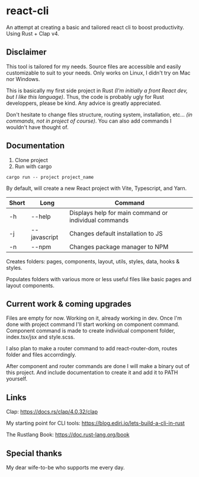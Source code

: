 # react-cli
An attempt at creating a basic and tailored react cli to boost productivity. 
Using Rust + Clap v4.

## Disclaimer
This tool is tailored for my needs. Source files are accessible and easily customizable to suit to your needs.  Only works on Linux, I didn't try on Mac nor Windows.

This is basically my first side project in Rust *(I'm initially a front React dev, but I like this language)*. Thus, the code is probably ugly for Rust developpers, please be kind. Any advice is greatly appreciated.

Don't hesitate to change files structure, routing system, installation, etc... *(in commands, not in project of course)*.
You can also add commands I wouldn't have thought of.

## Documentation
1. Clone project
2. Run with cargo

```
cargo run -- project project_name
```

By default, will create a new React project with Vite, Typescript, and Yarn.

| Short   | Long | Command |
| ------------- |-------------|-------------|
| -h      | --help     | Displays help for main command or individual commands  |
| -j      | --javascript     | Changes default installation to JS  |
| -n      | --npm     | Changes package manager to NPM  |


Creates folders: pages, components, layout, utils, styles, data, hooks & styles.

Populates folders with various more or less useful files like basic pages and layout components.

## Current work & coming upgrades
Files are empty for now. Working on it, already working in dev. Once I'm done with project command I'll start working on component command. Component command is made to create individual component folder, index.tsx/jsx and style.scss.

I also plan to make a router command to add react-router-dom, routes folder and files accorrdingly.

After component and router commands are done I will make a binary out of this project. And include documentation to create it and add it to PATH yourself.

## Links
Clap: https://docs.rs/clap/4.0.32/clap

My starting point for CLI tools: https://blog.ediri.io/lets-build-a-cli-in-rust

The Rustlang Book: https://doc.rust-lang.org/book

## Special thanks
My dear wife-to-be who supports me every day.